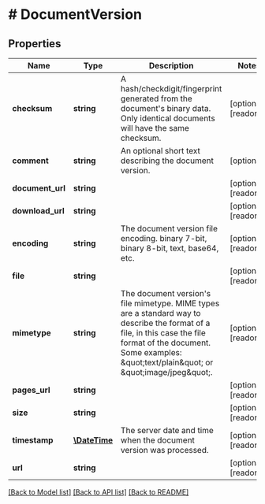 # # DocumentVersion

## Properties

Name | Type | Description | Notes
------------ | ------------- | ------------- | -------------
**checksum** | **string** | A hash/checkdigit/fingerprint generated from the document&#39;s binary data. Only identical documents will have the same checksum. | [optional] [readonly] 
**comment** | **string** | An optional short text describing the document version. | [optional] 
**document_url** | **string** |  | [optional] [readonly] 
**download_url** | **string** |  | [optional] [readonly] 
**encoding** | **string** | The document version file encoding. binary 7-bit, binary 8-bit, text, base64, etc. | [optional] [readonly] 
**file** | **string** |  | [optional] [readonly] 
**mimetype** | **string** | The document version&#39;s file mimetype. MIME types are a standard way to describe the format of a file, in this case the file format of the document. Some examples: \&quot;text/plain\&quot; or \&quot;image/jpeg\&quot;. | [optional] [readonly] 
**pages_url** | **string** |  | [optional] [readonly] 
**size** | **string** |  | [optional] [readonly] 
**timestamp** | [**\DateTime**](\DateTime.md) | The server date and time when the document version was processed. | [optional] [readonly] 
**url** | **string** |  | [optional] [readonly] 

[[Back to Model list]](../../README.md#documentation-for-models) [[Back to API list]](../../README.md#documentation-for-api-endpoints) [[Back to README]](../../README.md)



